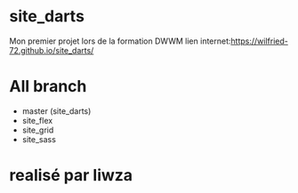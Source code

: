 # site_darts
Mon premier projet lors de la formation DWWM
lien internet:https://wilfried-72.github.io/site_darts/

# All branch
- master (site_darts)
- site_flex
- site_grid
- site_sass

# realisé par liwza
